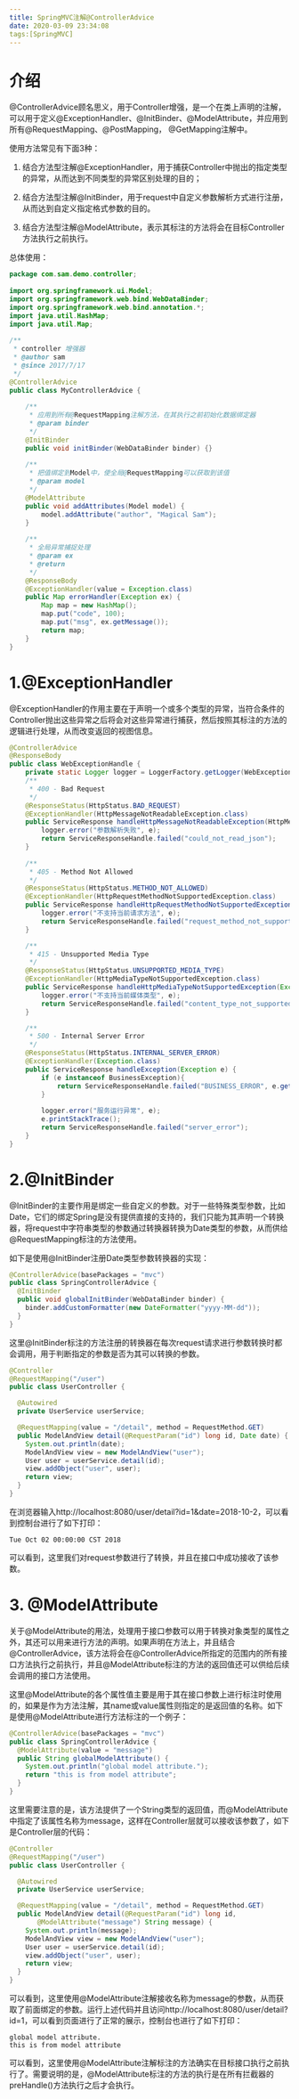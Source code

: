 ```yaml
---
title: SpringMVC注解@ControllerAdvice
date: 2020-03-09 23:34:08
tags:[SpringMVC]
---
```


# 介绍

@ControllerAdvice顾名思义，用于Controller增强，是一个在类上声明的注解，可以用于定义@ExceptionHandler、@InitBinder、@ModelAttribute，并应用到所有@RequestMapping、@PostMapping， @GetMapping注解中。

使用方法常见有下面3种：

1. 结合方法型注解@ExceptionHandler，用于捕获Controller中抛出的指定类型的异常，从而达到不同类型的异常区别处理的目的；

2. 结合方法型注解@InitBinder，用于request中自定义参数解析方式进行注册，从而达到自定义指定格式参数的目的。

3. 结合方法型注解@ModelAttribute，表示其标注的方法将会在目标Controller方法执行之前执行。

   <!--more-->

总体使用：

```java
package com.sam.demo.controller;
 
import org.springframework.ui.Model;
import org.springframework.web.bind.WebDataBinder;
import org.springframework.web.bind.annotation.*;
import java.util.HashMap;
import java.util.Map;
 
/**
 * controller 增强器
 * @author sam
 * @since 2017/7/17
 */
@ControllerAdvice
public class MyControllerAdvice {
 
    /**
     * 应用到所有@RequestMapping注解方法，在其执行之前初始化数据绑定器
     * @param binder
     */
    @InitBinder
    public void initBinder(WebDataBinder binder) {}
 
    /**
     * 把值绑定到Model中，使全局@RequestMapping可以获取到该值
     * @param model
     */
    @ModelAttribute
    public void addAttributes(Model model) {
        model.addAttribute("author", "Magical Sam");
    }
 
    /**
     * 全局异常捕捉处理
     * @param ex
     * @return
     */
    @ResponseBody
    @ExceptionHandler(value = Exception.class)
    public Map errorHandler(Exception ex) {
        Map map = new HashMap();
        map.put("code", 100);
        map.put("msg", ex.getMessage());
        return map;
    }
}
```

# 1.@ExceptionHandler

  @ExceptionHandler的作用主要在于声明一个或多个类型的异常，当符合条件的Controller抛出这些异常之后将会对这些异常进行捕获，然后按照其标注的方法的逻辑进行处理，从而改变返回的视图信息。

```java
@ControllerAdvice
@ResponseBody
public class WebExceptionHandle {
    private static Logger logger = LoggerFactory.getLogger(WebExceptionHandle.class);
    /**
     * 400 - Bad Request
     */
    @ResponseStatus(HttpStatus.BAD_REQUEST)
    @ExceptionHandler(HttpMessageNotReadableException.class)
    public ServiceResponse handleHttpMessageNotReadableException(HttpMessageNotReadableException e) {
        logger.error("参数解析失败", e);
        return ServiceResponseHandle.failed("could_not_read_json");
    }
    
    /**
     * 405 - Method Not Allowed
     */
    @ResponseStatus(HttpStatus.METHOD_NOT_ALLOWED)
    @ExceptionHandler(HttpRequestMethodNotSupportedException.class)
    public ServiceResponse handleHttpRequestMethodNotSupportedException(HttpRequestMethodNotSupportedException e) {
        logger.error("不支持当前请求方法", e);
        return ServiceResponseHandle.failed("request_method_not_supported");
    }

    /**
     * 415 - Unsupported Media Type
     */
    @ResponseStatus(HttpStatus.UNSUPPORTED_MEDIA_TYPE)
    @ExceptionHandler(HttpMediaTypeNotSupportedException.class)
    public ServiceResponse handleHttpMediaTypeNotSupportedException(Exception e) {
        logger.error("不支持当前媒体类型", e);
        return ServiceResponseHandle.failed("content_type_not_supported");
    }

    /**
     * 500 - Internal Server Error
     */
    @ResponseStatus(HttpStatus.INTERNAL_SERVER_ERROR)
    @ExceptionHandler(Exception.class)
    public ServiceResponse handleException(Exception e) {
        if (e instanceof BusinessException){
            return ServiceResponseHandle.failed("BUSINESS_ERROR", e.getMessage());
        }
        
        logger.error("服务运行异常", e);
        e.printStackTrace();
        return ServiceResponseHandle.failed("server_error");
    }
}
```

# 2.@InitBinder

@InitBinder的主要作用是绑定一些自定义的参数。对于一些特殊类型参数，比如Date，它们的绑定Spring是没有提供直接的支持的，我们只能为其声明一个转换器，将request中字符串类型的参数通过转换器转换为Date类型的参数，从而供给@RequestMapping标注的方法使用。

 如下是使用@InitBinder注册Date类型参数转换器的实现：

```java
@ControllerAdvice(basePackages = "mvc")
public class SpringControllerAdvice {
  @InitBinder
  public void globalInitBinder(WebDataBinder binder) {
    binder.addCustomFormatter(new DateFormatter("yyyy-MM-dd"));
  }
}
```

这里@InitBinder标注的方法注册的转换器在每次request请求进行参数转换时都会调用，用于判断指定的参数是否为其可以转换的参数。

```java
@Controller
@RequestMapping("/user")
public class UserController {

  @Autowired
  private UserService userService;

  @RequestMapping(value = "/detail", method = RequestMethod.GET)
  public ModelAndView detail(@RequestParam("id") long id, Date date) {
    System.out.println(date);
    ModelAndView view = new ModelAndView("user");
    User user = userService.detail(id);
    view.addObject("user", user);
    return view;
  }
}
```

  在浏览器输入http://localhost:8080/user/detail?id=1&date=2018-10-2，可以看到控制台进行了如下打印：

```
Tue Oct 02 00:00:00 CST 2018
```

​    可以看到，这里我们对request参数进行了转换，并且在接口中成功接收了该参数。

# 3. @ModelAttribute

关于@ModelAttribute的用法，处理用于接口参数可以用于转换对象类型的属性之外，其还可以用来进行方法的声明。如果声明在方法上，并且结合@ControllerAdvice，该方法将会在@ControllerAdvice所指定的范围内的所有接口方法执行之前执行，并且@ModelAttribute标注的方法的返回值还可以供给后续会调用的接口方法使用。

  这里@ModelAttribute的各个属性值主要是用于其在接口参数上进行标注时使用的，如果是作为方法注解，其name或value属性则指定的是返回值的名称。如下是使用@ModelAttribute进行方法标注的一个例子：

```java
@ControllerAdvice(basePackages = "mvc")
public class SpringControllerAdvice {
  @ModelAttribute(value = "message")
  public String globalModelAttribute() {
    System.out.println("global model attribute.");
    return "this is from model attribute";
  }
}
```

​    这里需要注意的是，该方法提供了一个String类型的返回值，而@ModelAttribute中指定了该属性名称为message，这样在Controller层就可以接收该参数了，如下是Controller层的代码：

```java
@Controller
@RequestMapping("/user")
public class UserController {

  @Autowired
  private UserService userService;

  @RequestMapping(value = "/detail", method = RequestMethod.GET)
  public ModelAndView detail(@RequestParam("id") long id, 
       @ModelAttribute("message") String message) {
    System.out.println(message);
    ModelAndView view = new ModelAndView("user");
    User user = userService.detail(id);
    view.addObject("user", user);
    return view;
  }
}
```

​    可以看到，这里使用@ModelAttribute注解接收名称为message的参数，从而获取了前面绑定的参数。运行上述代码并且访问http://localhost:8080/user/detail?id=1，可以看到页面进行了正常的展示，控制台也进行了如下打印：

```
global model attribute.
this is from model attribute
```

​    可以看到，这里使用@ModelAttribute注解标注的方法确实在目标接口执行之前执行了。需要说明的是，@ModelAttribute标注的方法的执行是在所有拦截器的preHandle()方法执行之后才会执行。

